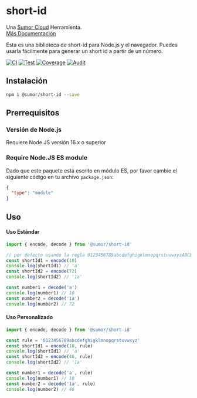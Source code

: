 # short-id

Una [Sumor Cloud](https://sumor.cloud) Herramienta.  
[Más Documentación](https://sumor.cloud/short-id)

Esta es una biblioteca de short-id para Node.js y el navegador.
Puedes usarla fácilmente para generar un short id a partir de un número.

[![CI](https://github.com/sumor-cloud/short-id/actions/workflows/ci.yml/badge.svg)](https://github.com/sumor-cloud/short-id/actions/workflows/ci.yml)
[![Test](https://github.com/sumor-cloud/short-id/actions/workflows/ut.yml/badge.svg)](https://github.com/sumor-cloud/short-id/actions/workflows/ut.yml)
[![Coverage](https://github.com/sumor-cloud/short-id/actions/workflows/coverage.yml/badge.svg)](https://github.com/sumor-cloud/short-id/actions/workflows/coverage.yml)
[![Audit](https://github.com/sumor-cloud/short-id/actions/workflows/audit.yml/badge.svg)](https://github.com/sumor-cloud/short-id/actions/workflows/audit.yml)

## Instalación

```bash
npm i @sumor/short-id --save
```

## Prerrequisitos

### Versión de Node.js

Requiere Node.JS versión 16.x o superior

### Require Node.JS ES module

Dado que este paquete está escrito en módulo ES,
por favor cambie el siguiente código en tu archivo `package.json`:

```json
{
  "type": "module"
}
```

## Uso

#### Uso Estándar

```js
import { encode, decode } from '@sumor/short-id'

// por defecto usando la regla 0123456789abcdefghigklmnopqrstuvwxyzABCDEFGHIGKLMNOPQRSTUVWXYZ
const shortId1 = encode(10)
console.log(shortId1) // 'a'
const shortId2 = encode(72)
console.log(shortId2) // '1a'

const number1 = decode('a')
console.log(number1) // 10
const number2 = decode('1a')
console.log(number2) // 72
```

#### Uso Personalizado

```js
import { encode, decode } from '@sumor/short-id'

const rule = '0123456789abcdefghigklmnopqrstuvwxyz'
const shortId1 = encode(10, rule)
console.log(shortId1) // 'a'
const shortId2 = encode(46, rule)
console.log(shortId2) // '1a'

const number1 = decode('a', rule)
console.log(number1) // 10
const number2 = decode('1a', rule)
console.log(number2) // 46
```
